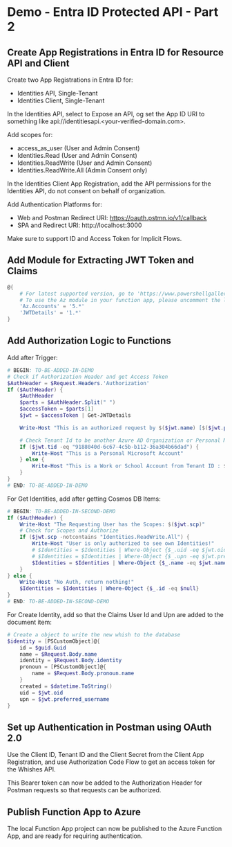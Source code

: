 # Demo - Entra ID Protected API - Part 2

## Create App Registrations in Entra ID for Resource API and Client

Create two App Registrations in Entra ID for:

- Identities API, Single-Tenant
- Identities Client, Single-Tenant

In the Identities API, select to Expose an API, og set the App ID URI to something like api://identitiesapi.<your-verified-domain.com>.

Add scopes for:

- access_as_user (User and Admin Consent)
- Identities.Read (User and Admin Consent)
- Identities.ReadWrite (User and Admin Consent)
- Identities.ReadWrite.All (Admin Consent only)

In the Identities Client App Registration, add the API permissions for the Identities API, do not consent on behalf of organization.

Add Authentication Platforms for:

- Web and Postman Redirect URI: https://oauth.pstmn.io/v1/callback
- SPA and Redirect URI: http://localhost:3000

Make sure to support ID and Access Token for Implicit Flows.

## Add Module for Extracting JWT Token and Claims

```powershell
@{
    # For latest supported version, go to 'https://www.powershellgallery.com/packages/Az'.
    # To use the Az module in your function app, please uncomment the line below.
    'Az.Accounts' = '5.*'
    'JWTDetails' = '1.*'
}
```

## Add Authorization Logic to Functions

Add after Trigger:

```powershell
# BEGIN: TO-BE-ADDED-IN-DEMO
# Check if Authorization Header and get Access Token
$AuthHeader = $Request.Headers.'Authorization'
If ($AuthHeader) {
    $AuthHeader
    $parts = $AuthHeader.Split(" ")
    $accessToken = $parts[1]
    $jwt = $accessToken | Get-JWTDetails

    Write-Host "This is an authorized request by $($jwt.name) [$($jwt.preferred_username)]"

    # Check Tenant Id to be another Azure AD Organization or Personal Microsoft
    If ($jwt.tid -eq "9188040d-6c67-4c5b-b112-36a304b66dad") {
        Write-Host "This is a Personal Microsoft Account"
    } else {
        Write-Host "This is a Work or School Account from Tenant ID : $($jwt.tid)"
    } 
}
# END: TO-BE-ADDED-IN-DEMO

```

For Get Identities, add after getting Cosmos DB Items:

```powershell
# BEGIN: TO-BE-ADDED-IN-SECOND-DEMO
If ($AuthHeader) {
    Write-Host "The Requesting User has the Scopes: $($jwt.scp)"
    # Check for Scopes and Authorize
    If ($jwt.scp -notcontains "Identities.ReadWrite.All") {
        Write-Host "User is only authorized to see own Identities!"
        # $Identities = $Identities | Where-Object {$_.uid -eq $jwt.oid}
        # $Identities = $Identities | Where-Object {$_.upn -eq $jwt.preferred_username }
        $Identities = $Identities | Where-Object {$_.name -eq $jwt.name}
    }
} else {
    Write-Host "No Auth, return nothing!"
    $Identities = $Identities | Where-Object {$_.id -eq $null}
}
# END: TO-BE-ADDED-IN-SECOND-DEMO
```

For Create Identity, add so that the Claims User Id and Upn are added to the document item:

```powershell
# Create a object to write the new whish to the database
$identity = [PSCustomObject]@{
    id = $guid.Guid
    name = $Request.Body.name
    identity = $Request.Body.identity
    pronoun = [PSCustomObject]@{ 
        name = $Request.Body.pronoun.name 
    }
    created = $datetime.ToString()
    uid = $jwt.oid
    upn = $jwt.preferred_username
}

```

## Set up Authentication in Postman using OAuth 2.0

Use the Client ID, Tenant ID and the Client Secret from the Client App Registration, and use Authorization Code Flow to get an access token for the Whishes API.

This Bearer token can now be added to the Authorization Header for Postman requests so that requests can be authorized.

## Publish Function App to Azure

The local Function App project can now be published to the Azure Function App, and are ready for requiring authentication.
